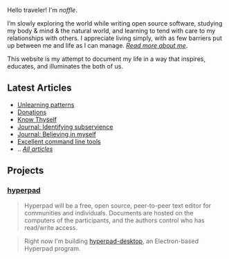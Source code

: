 Hello traveler! I'm *noffle*.

I’m slowly exploring the world while writing open source software, studying my
body & mind & the natural world, and learning to tend with care to my
relationships with others. I appreciate living simply, with as few barriers put
up between me and life as I can manage. *[Read more about me](about.html)*.

This website is my attempt to document my life in a way that inspires, educates,
and illuminates the both of us.

## Latest Articles

- [Unlearning patterns](articles/patterns.html)
- [Donations](articles/donations.html)
- [Know Thyself](articles/know_thyself.html)
- [Journal: Identifying subservience](articles/2017-12-12-identifying-subservience.markdown)
- [Journal: Believing in myself](articles/2017-12-10.md)
- [Excellent command line tools](articles/2017-11-29.html)
- .. *[All articles](articles.html)*

## Projects

### [hyperpad](https://github.com/noffle/hyperpad)

> Hyperpad will be a free, open source, peer-to-peer text editor for communities
> and individuals. Documents are hosted on the computers of the participants,
> and the authors control who has read/write access.

> Right now I'm building
> [hyperpad-desktop](https://github.com/noffle/hyperpad-desktop), an
> Electron-based Hyperpad program.

